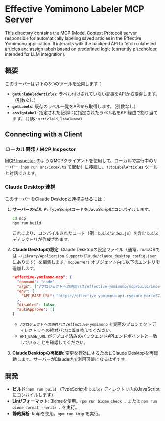 # Effective Yomimono Labeler MCP Server

This directory contains the MCP (Model Context Protocol) server responsible for automatically labeling saved articles in the Effective Yomimono application. It interacts with the backend API to fetch unlabeled articles and assign labels based on predefined logic (currently placeholder, intended for LLM integration).

## 概要

このサーバーは以下の3つのツールを公開します：

- **`getUnlabeledArticles`**: ラベル付けされていない記事をAPIから取得します。（引数なし）
- **`getLabels`**: 既存のラベル一覧をAPIから取得します。（引数なし）
- **`assignLabel`**: 指定された記事IDに指定されたラベル名をAPI経由で割り当てます。（引数: `articleId`, `labelName`）

## Connecting with a Client

### ローカル開発 / MCP Inspector
[MCP Inspector](https://github.com/modelcontextprotocol/inspector) のようなMCPクライアントを使用して、ローカルで実行中のサーバー（`npm run src/index.ts` で起動）に接続し、`autoLabelArticles` ツールと対話できます。

### Claude Desktop 連携
このサーバーをClaude Desktopと連携させるには：

1.  **サーバーのビルド**: TypeScriptコードをJavaScriptにコンパイルします。
    ```bash
    cd mcp
    npm run build
    ```
    これにより、コンパイルされたコード（例：`build/index.js`）を含む `build` ディレクトリが作成されます。

2.  **Claude Desktopの設定**: Claude Desktopの設定ファイル（通常、macOSでは `~/Library/Application Support/Claude/claude_desktop_config.json` にあります）を編集します。`mcpServers` オブジェクト内に以下のエントリを追加します。

    ```json
    "effective-yomimono-mcp": {
      "command": "node",
      "args": ["/プロジェクトへの絶対パス/effective-yomimono/mcp/build/index.js"],
      "env": {
        "API_BASE_URL": "https://effective-yomimono-api.ryosuke-horie37.workers.dev"
      },
      "disabled": false,
      "autoApprove": []
    }
    ```
    - `/プロジェクトへの絶対パス/effective-yomimono` を実際のプロジェクトディレクトリへの絶対パスに置き換えてください。
    - `API_BASE_URL` がデプロイ済みのバックエンドAPIエンドポイントと一致していることを確認してください。

3.  **Claude Desktopの再起動**: 変更を有効にするためにClaude Desktopを再起動します。サーバーがClaude内で利用可能になるはずです。

## 開発

- **ビルド**: `npm run build` （TypeScriptを `build/` ディレクトリ内のJavaScriptにコンパイルします）
- **Lint/フォーマット**: Biomeを使用。`npm run biome check .` または `npm run biome format --write .` を実行。
- **静的解析**: knipを使用。`npm run knip` を実行。
